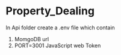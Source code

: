 # Property_Dealing
In Api folder create a .env file which contain
1. MomgoDB url
2. PORT=3001
JavaScript web Token
